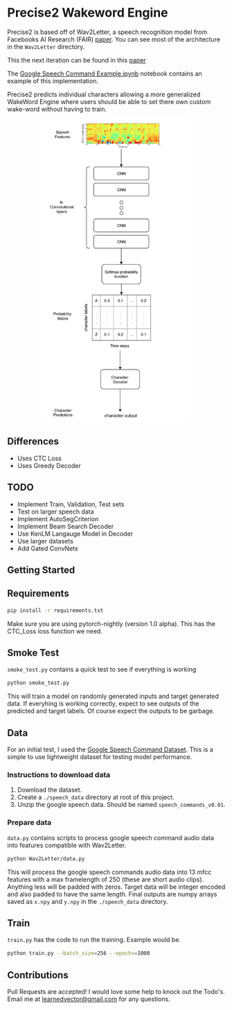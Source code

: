 # Precise2 Wakeword Engine

Precise2 is based off of Wav2Letter, a speech recognition model from Facebooks AI Research (FAIR) [paper](https://arxiv.org/pdf/1609.03193.pdf). You can see most of the architecture in the `Wav2Letter` directory.

This the next iteration can be found in this [paper](https://arxiv.org/abs/1712.09444)

The [Google Speech Command Example.ipynb](https://github.com/LearnedVector/Wav2Letter/blob/master/Google%20Speech%20Command%20Example.ipynb) notebook contains an example of this implementation.

Precise2 predicts individual characters allowing a more generalized WakeWord Engine where users should be able to set there own custom wake-word without having to train.

<p align="center">
  <img src="Wav2Letter-diagram.png" alt="Precise 2 Diagram" height="700"/>
</p>

## Differences

* Uses CTC Loss
* Uses Greedy Decoder

## TODO

* Implement Train, Validation, Test sets
* Test on larger speech data
* Implement AutoSegCriterion
* Implement Beam Search Decoder
* Use KenLM Langauge Model in Decoder
* Use larger datasets
* Add Gated ConvNets

## Getting Started

## Requirements

```bash
pip install -r requirements.txt
```

Make sure you are using pytorch-nightly (version 1.0 alpha). This has the CTC_Loss loss function we need.

## Smoke Test

`smoke_test.py` contains a quick test to see if everything is working

```bash
python smoke_test.py
```

This will train a model on randomly generated inputs and target generated data. If everyhing is working correctly, expect to see outputs of the predicted and target labels. Of course expect the outputs to be garbage.

## Data

For an initial test, I used the [Google Speech Command Dataset](https://www.kaggle.com/c/tensorflow-speech-recognition-challenge/data). This is a simple to use lightweight dataset for testing model performance.

### Instructions to download data

1. Download the dataset.
2. Create a `./speech_data` directory at root of this project.
3. Unzip the google speech data. Should be named `speech_commands_v0.01`.

### Prepare data

`data.py` contains scripts to process google speech command audio data into features compatible with Wav2Letter.

```bash
python Wav2Letter/data.py
```

This will process the google speech commands audio data into 13 mfcc features with a max framelength of 250 (these are short audio clips). Anything less will be padded with zeros. Target data will be integer encoded and also padded to have the same length. Final outputs are numpy arrays saved as `x.npy` and `y.npy` in the `./speech_data` directory.

## Train

`train.py` has the code to run the training. Example would be.

```bash
python train.py --batch_size=256 --epochs=1000
```

## Contributions

Pull Requests are accepted! I would love some help to knock out the Todo's. Email me at learnedvector@gmail.com for any questions.